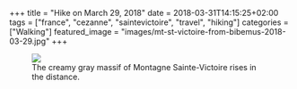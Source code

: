 +++
title = "Hike on March 29, 2018"
date = 2018-03-31T14:15:25+02:00
tags = ["france", "cezanne", "saintevictoire", "travel", "hiking"]
categories = ["Walking"]
featured_image = "images/mt-st-victoire-from-bibemus-2018-03-29.jpg"
+++

<figure>
  <img src="/images/mt-st-victoire-from-bibemus-2018-03-29.jpg" />
  <figcaption>The creamy gray massif of Montagne Sainte-Victoire rises in the distance.</figcaption>
</figure>
